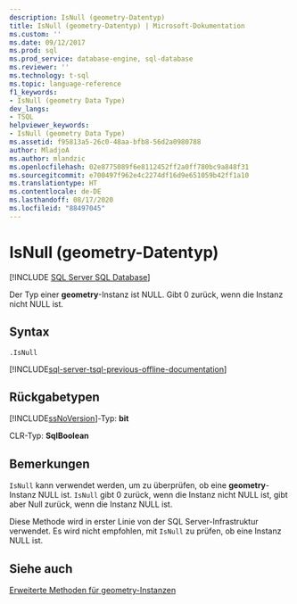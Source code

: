 ```yaml
---
description: IsNull (geometry-Datentyp)
title: IsNull (geometry-Datentyp) | Microsoft-Dokumentation
ms.custom: ''
ms.date: 09/12/2017
ms.prod: sql
ms.prod_service: database-engine, sql-database
ms.reviewer: ''
ms.technology: t-sql
ms.topic: language-reference
f1_keywords:
- IsNull (geometry Data Type)
dev_langs:
- TSQL
helpviewer_keywords:
- IsNull (geometry Data Type)
ms.assetid: f95813a5-26c0-48aa-bfb8-56d2a0980788
author: MladjoA
ms.author: mlandzic
ms.openlocfilehash: 02e8775089f6e8112452ff2a0ff780bc9a848f31
ms.sourcegitcommit: e700497f962e4c2274df16d9e651059b42ff1a10
ms.translationtype: HT
ms.contentlocale: de-DE
ms.lasthandoff: 08/17/2020
ms.locfileid: "88497045"
---
```

# <a name="isnull-geometry-data-type"></a>IsNull (geometry-Datentyp)
[!INCLUDE [SQL Server SQL Database](../../includes/applies-to-version/sql-asdb.md)]

Der Typ einer **geometry**-Instanz ist NULL. Gibt 0 zurück, wenn die Instanz nicht NULL ist.
  
## <a name="syntax"></a>Syntax  
  
```  
.IsNull  
```  
  
[!INCLUDE[sql-server-tsql-previous-offline-documentation](../../includes/sql-server-tsql-previous-offline-documentation.md)]

## <a name="return-types"></a>Rückgabetypen
 [!INCLUDE[ssNoVersion](../../includes/ssnoversion-md.md)]-Typ: **bit**  
  
 CLR-Typ: **SqlBoolean**  
  
## <a name="remarks"></a>Bemerkungen  
 `IsNull` kann verwendet werden, um zu überprüfen, ob eine **geometry**-Instanz NULL ist. `IsNull` gibt 0 zurück, wenn die Instanz nicht NULL ist, gibt aber Null zurück, wenn die Instanz NULL ist.  
  
 Diese Methode wird in erster Linie von der SQL Server-Infrastruktur verwendet. Es wird nicht empfohlen, mit `IsNull` zu prüfen, ob eine Instanz NULL ist.  
  

## <a name="see-also"></a>Siehe auch  
 [Erweiterte Methoden für geometry-Instanzen](../../t-sql/spatial-geometry/extended-methods-on-geometry-instances.md)  
  
  

